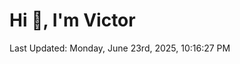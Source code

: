 <h1>Hi 👋, I'm Victor </h1>

<!--RECENT_ACTIVITY:start-->
<!--RECENT_ACTIVITY:end-->

<!--RECENT_ACTIVITY:last_update-->
Last Updated: Monday, June 23rd, 2025, 10:16:27 PM
<!--RECENT_ACTIVITY:last_update_end-->
